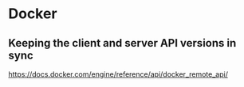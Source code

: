 # Docker

## Keeping the client and server API versions in sync

https://docs.docker.com/engine/reference/api/docker_remote_api/
